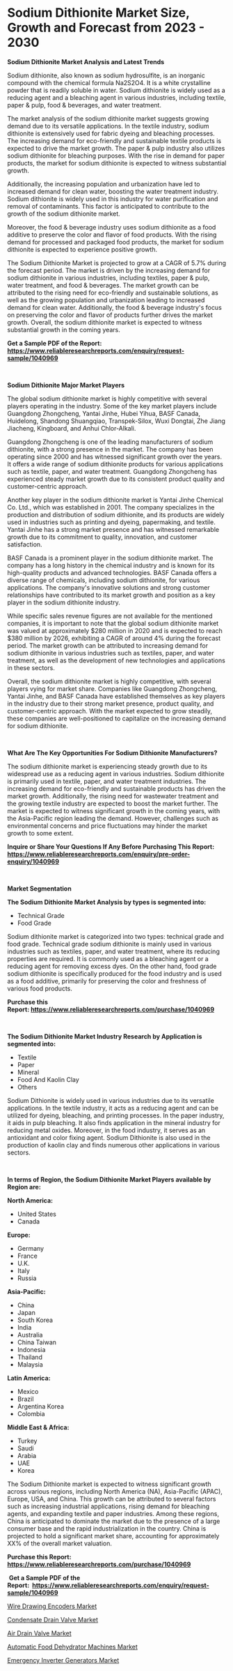 <p><h1>Sodium Dithionite Market Size, Growth and Forecast from 2023 - 2030</h1></p><p><strong>Sodium Dithionite Market Analysis and Latest Trends</strong></p>
<p><p>Sodium dithionite, also known as sodium hydrosulfite, is an inorganic compound with the chemical formula Na2S2O4. It is a white crystalline powder that is readily soluble in water. Sodium dithionite is widely used as a reducing agent and a bleaching agent in various industries, including textile, paper & pulp, food & beverages, and water treatment.</p><p>The market analysis of the sodium dithionite market suggests growing demand due to its versatile applications. In the textile industry, sodium dithionite is extensively used for fabric dyeing and bleaching processes. The increasing demand for eco-friendly and sustainable textile products is expected to drive the market growth. The paper & pulp industry also utilizes sodium dithionite for bleaching purposes. With the rise in demand for paper products, the market for sodium dithionite is expected to witness substantial growth.</p><p>Additionally, the increasing population and urbanization have led to increased demand for clean water, boosting the water treatment industry. Sodium dithionite is widely used in this industry for water purification and removal of contaminants. This factor is anticipated to contribute to the growth of the sodium dithionite market.</p><p>Moreover, the food & beverage industry uses sodium dithionite as a food additive to preserve the color and flavor of food products. With the rising demand for processed and packaged food products, the market for sodium dithionite is expected to experience positive growth.</p><p>The Sodium Dithionite Market is projected to grow at a CAGR of 5.7% during the forecast period. The market is driven by the increasing demand for sodium dithionite in various industries, including textiles, paper & pulp, water treatment, and food & beverages. The market growth can be attributed to the rising need for eco-friendly and sustainable solutions, as well as the growing population and urbanization leading to increased demand for clean water. Additionally, the food & beverage industry's focus on preserving the color and flavor of products further drives the market growth. Overall, the sodium dithionite market is expected to witness substantial growth in the coming years.</p></p>
<p><strong>Get a Sample PDF of the Report:&nbsp; <a href="https://www.reliableresearchreports.com/enquiry/request-sample/1040969">https://www.reliableresearchreports.com/enquiry/request-sample/1040969</a></strong></p>
<p>&nbsp;</p>
<p><strong>Sodium Dithionite Major Market Players</strong></p>
<p><p>The global sodium dithionite market is highly competitive with several players operating in the industry. Some of the key market players include Guangdong Zhongcheng, Yantai Jinhe, Hubei Yihua, BASF Canada, Huidelong, Shandong Shuangqiao, Transpek-Silox, Wuxi Dongtai, Zhe Jiang Jiacheng, Kingboard, and Anhui Chlor-Alkali.</p><p>Guangdong Zhongcheng is one of the leading manufacturers of sodium dithionite, with a strong presence in the market. The company has been operating since 2000 and has witnessed significant growth over the years. It offers a wide range of sodium dithionite products for various applications such as textile, paper, and water treatment. Guangdong Zhongcheng has experienced steady market growth due to its consistent product quality and customer-centric approach.</p><p>Another key player in the sodium dithionite market is Yantai Jinhe Chemical Co. Ltd., which was established in 2001. The company specializes in the production and distribution of sodium dithionite, and its products are widely used in industries such as printing and dyeing, papermaking, and textile. Yantai Jinhe has a strong market presence and has witnessed remarkable growth due to its commitment to quality, innovation, and customer satisfaction.</p><p>BASF Canada is a prominent player in the sodium dithionite market. The company has a long history in the chemical industry and is known for its high-quality products and advanced technologies. BASF Canada offers a diverse range of chemicals, including sodium dithionite, for various applications. The company's innovative solutions and strong customer relationships have contributed to its market growth and position as a key player in the sodium dithionite industry.</p><p>While specific sales revenue figures are not available for the mentioned companies, it is important to note that the global sodium dithionite market was valued at approximately $280 million in 2020 and is expected to reach $380 million by 2026, exhibiting a CAGR of around 4% during the forecast period. The market growth can be attributed to increasing demand for sodium dithionite in various industries such as textiles, paper, and water treatment, as well as the development of new technologies and applications in these sectors.</p><p>Overall, the sodium dithionite market is highly competitive, with several players vying for market share. Companies like Guangdong Zhongcheng, Yantai Jinhe, and BASF Canada have established themselves as key players in the industry due to their strong market presence, product quality, and customer-centric approach. With the market expected to grow steadily, these companies are well-positioned to capitalize on the increasing demand for sodium dithionite.</p></p>
<p>&nbsp;</p>
<p><strong>What Are The Key Opportunities For Sodium Dithionite Manufacturers?</strong></p>
<p><p>The sodium dithionite market is experiencing steady growth due to its widespread use as a reducing agent in various industries. Sodium dithionite is primarily used in textile, paper, and water treatment industries. The increasing demand for eco-friendly and sustainable products has driven the market growth. Additionally, the rising need for wastewater treatment and the growing textile industry are expected to boost the market further. The market is expected to witness significant growth in the coming years, with the Asia-Pacific region leading the demand. However, challenges such as environmental concerns and price fluctuations may hinder the market growth to some extent.</p></p>
<p><strong>Inquire or Share Your Questions If Any Before Purchasing This Report: <a href="https://www.reliableresearchreports.com/enquiry/pre-order-enquiry/1040969">https://www.reliableresearchreports.com/enquiry/pre-order-enquiry/1040969</a></strong></p>
<p>&nbsp;</p>
<p><strong>Market Segmentation</strong></p>
<p><strong>The Sodium Dithionite Market Analysis by types is segmented into:</strong></p>
<p><ul><li>Technical Grade</li><li>Food Grade</li></ul></p>
<p><p>Sodium dithionite market is categorized into two types: technical grade and food grade. Technical grade sodium dithionite is mainly used in various industries such as textiles, paper, and water treatment, where its reducing properties are required. It is commonly used as a bleaching agent or a reducing agent for removing excess dyes. On the other hand, food grade sodium dithionite is specifically produced for the food industry and is used as a food additive, primarily for preserving the color and freshness of various food products.</p></p>
<p><strong>Purchase this Report:&nbsp;<a href="https://www.reliableresearchreports.com/purchase/1040969">https://www.reliableresearchreports.com/purchase/1040969</a></strong></p>
<p>&nbsp;</p>
<p><strong>The Sodium Dithionite Market Industry Research by Application is segmented into:</strong></p>
<p><ul><li>Textile</li><li>Paper</li><li>Mineral</li><li>Food And Kaolin Clay</li><li>Others</li></ul></p>
<p><p>Sodium Dithionite is widely used in various industries due to its versatile applications. In the textile industry, it acts as a reducing agent and can be utilized for dyeing, bleaching, and printing processes. In the paper industry, it aids in pulp bleaching. It also finds application in the mineral industry for reducing metal oxides. Moreover, in the food industry, it serves as an antioxidant and color fixing agent. Sodium Dithionite is also used in the production of kaolin clay and finds numerous other applications in various sectors.</p></p>
<p>&nbsp;</p>
<p><strong>In terms of Region, the Sodium Dithionite Market Players available by Region are:</strong></p>
<p>
    <p> <strong> North America: </strong>
        <ul>
            <li>United States</li>
            <li>Canada</li>
        </ul>
        </p> 
    <p> <strong> Europe: </strong>
        <ul>
            <li>Germany</li>
            <li>France</li>
            <li>U.K.</li>
            <li>Italy</li>
            <li>Russia</li>
        </ul>
        </p> 
    <p> <strong> Asia-Pacific: </strong>
        <ul>
            <li>China</li>
            <li>Japan</li>
            <li>South Korea</li>
            <li>India</li>
            <li>Australia</li>
            <li>China Taiwan</li>
            <li>Indonesia</li>
            <li>Thailand</li>
            <li>Malaysia</li>
        </ul>
        </p> 
    <p> <strong> Latin America: </strong>
        <ul>
            <li>Mexico</li>
            <li>Brazil</li>
            <li>Argentina Korea</li>
            <li>Colombia</li>
        </ul>
        </p> 
    <p> <strong> Middle East & Africa: </strong>
        <ul>
            <li>Turkey</li>
            <li>Saudi</li>
            <li>Arabia</li>
            <li>UAE</li>
            <li>Korea</li>
        </ul>
    </p>
    </p>
<p><p>The Sodium Dithionite market is expected to witness significant growth across various regions, including North America (NA), Asia-Pacific (APAC), Europe, USA, and China. This growth can be attributed to several factors such as increasing industrial applications, rising demand for bleaching agents, and expanding textile and paper industries. Among these regions, China is anticipated to dominate the market due to the presence of a large consumer base and the rapid industrialization in the country. China is projected to hold a significant market share, accounting for approximately XX% of the overall market valuation.</p></p>
<p><strong>Purchase this Report: <a href="https://www.reliableresearchreports.com/purchase/1040969">https://www.reliableresearchreports.com/purchase/1040969</a></strong></p>
<p>&nbsp;<strong>Get a Sample PDF of the Report:&nbsp;&nbsp;<a href="https://www.reliableresearchreports.com/enquiry/request-sample/1040969">https://www.reliableresearchreports.com/enquiry/request-sample/1040969</a></strong></p>
<p><strong></strong></p>
<p><p><a href="https://www.linkedin.com/pulse/wire-drawing-encoders-market-size-share-global-analysis-prtye/">Wire Drawing Encoders Market</a></p><p><a href="https://medium.com/@ursulastark1/condensate-drain-valve-market-the-key-to-successful-business-strategy-forecast-till-2030-7feaa905a842">Condensate Drain Valve Market</a></p><p><a href="https://medium.com/@giannicrona/air-drain-valve-market-exploring-market-share-market-trends-and-future-growth-dbff4e65c90f">Air Drain Valve Market</a></p><p><a href="https://www.linkedin.com/pulse/decoding-automatic-food-dehydrator-machines-market-vuvxe/">Automatic Food Dehydrator Machines Market</a></p><p><a href="https://www.linkedin.com/pulse/emergency-inverter-generators-market-size-share-global-bt1ge/">Emergency Inverter Generators Market</a></p></p>